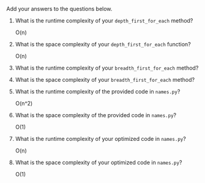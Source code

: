 Add your answers to the questions below.

1. What is the runtime complexity of your `depth_first_for_each` method?
   
   O(n)

2. What is the space complexity of your `depth_first_for_each` function?

   O(n)

3. What is the runtime complexity of your `breadth_first_for_each` method?

4. What is the space complexity of your `breadth_first_for_each` method?


5. What is the runtime complexity of the provided code in `names.py`?

   O(n^2)

6. What is the space complexity of the provided code in `names.py`?
 
   O(1)

7. What is the runtime complexity of your optimized code in `names.py`?

   O(n)

8. What is the space complexity of your optimized code in `names.py`?

   O(1)
